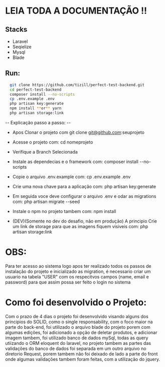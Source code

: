 # LEIA TODA A DOCUMENTAÇÃO !!
## Stacks

- Laravel
- Seqielize
- Mysql
- Blade

## Run: 
```bash
  git clone https://github.com/tizill/perfect-test-backend.git 
  cd perfect-test-backend 
  composer install --no-scripts
  cp .env.example .env
  php artisan key:generate
  npm install **or** yarn
  php artisan storage:link
```
-- Explicação passo a passo: --
- Apos Clonar o projeto com git clone git@github.com:seuprojeto
- Acesse o projeto com: cd nomeprojeto
- Verifique a Branch Selecionada
- Instale as dependecias e o framework com: composer install --no-scripts
- Copie o arquivo .env.example com: cp .env.example .env
- Crie uma nova chave para a aplicação com: php artisan key:generate
- Em seguida voce deve configurar o arquivo .env e odar as migrations com: php artisan migrate --seed

- Instale o npm no projeto tambem com: npm install
- (DEV)(Somente no dev do desafio, não em produção) A principio Crie um link de storage para que as imagens fiquem visiveis com: php artisan storage:link
# OBS:
Para ter acesso ao sistema logo apos ter realizado todos os passos de instalação do projeto e inicializado as migration, é necessario criar um usuario na tabela "USER" com os respecitvos campos (name, email e password) para que assim possa ser feito o login no sistema 
# Como foi desenvolvido o Projeto:
Com o prazo de 4 dias o projeto foi desenvolvido visando alguns dos principios do SOLID, como o single responsability, com o foco maior na parte do back-end, foi utilizado o arquivo blade do projeto porem com algumas edições, foi adicionado a opção de deletar produtos, e adicionar imagem tambem, foi utilizado banco de dados mySql, todas as query utiizando o ORM eloquent do laravel, no projeto tambem as partes das validações do banco de dados foi separada em um outro arquivo no diretorio Request, porem tambem não foi deixado de lado a parte do front onde algumas validações tambem foram feitas, com a utilização do jquery.